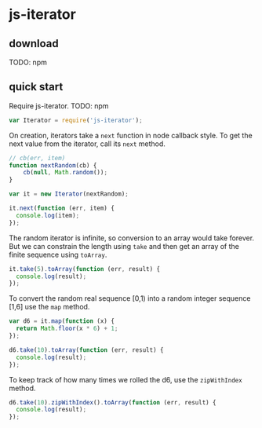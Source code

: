 js-iterator
===========

download
--------

TODO: npm

quick start
-----------

Require js-iterator. TODO: npm

```js
var Iterator = require('js-iterator');
```

On creation,
iterators take a `next` function
in node callback style.
To get the next value from the iterator,
call its `next` method.

```js
// cb(err, item)
function nextRandom(cb) {
    cb(null, Math.random());
}

var it = new Iterator(nextRandom);

it.next(function (err, item) {
  console.log(item);
});
```

The random iterator is infinite,
so conversion to an array would take forever.
But we can constrain the length using `take`
and then get an array of the finite sequence using `toArray`.

```js
it.take(5).toArray(function (err, result) {
  console.log(result);
});
```

To convert the random real sequence [0,1)
into a random integer sequence [1,6]
use the `map` method.

```js
var d6 = it.map(function (x) {
  return Math.floor(x * 6) + 1;
});

d6.take(10).toArray(function (err, result) {
  console.log(result);
});
```

To keep track of how many times we rolled the d6,
use the `zipWithIndex` method.

```js
d6.take(10).zipWithIndex().toArray(function (err, result) {
  console.log(result);
});
```

